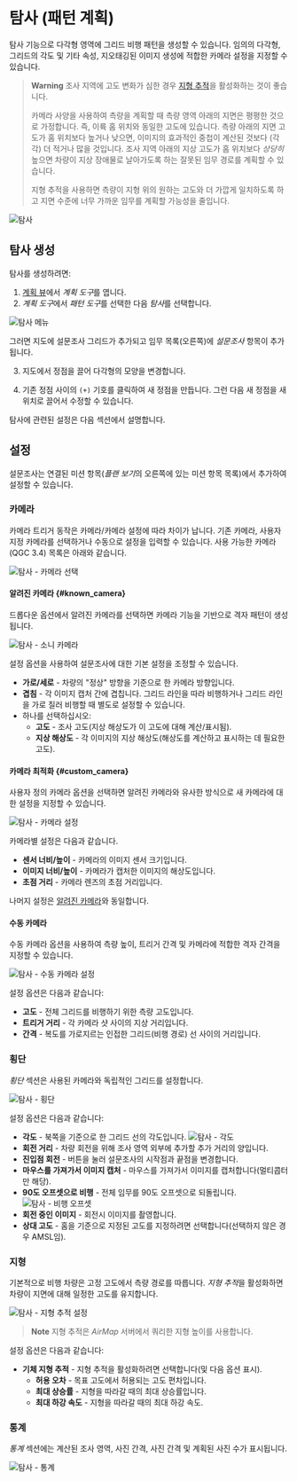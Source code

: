# 탐사 (패턴 계획)

탐사 기능으로 다각형 영역에 그리드 비행 패턴을 생성할 수 있습니다. 임의의 다각형, 그리드의 각도 및 기타 속성, 지오태깅된 이미지 생성에 적합한 카메라 설정을 지정할 수 있습니다.

> **Warning** 조사 지역에 고도 변화가 심한 경우 [지형 추적](#terrain)을 활성화하는 것이 좋습니다.
> 
> 카메라 사양을 사용하여 측량을 계획할 때 측량 영역 아래의 지면은 평평한 것으로 가정합니다. 즉, 이륙 홈 위치와 동일한 고도에 있습니다. 측량 아래의 지면 고도가 홈 위치보다 높거나 낮으면, 이미지의 효과적인 중첩이 계산된 것보다 (각각) 더 적거나 많을 것입니다. 조사 지역 아래의 지상 고도가 홈 위치보다 *상당히* 높으면 차량이 지상 장애물로 날아가도록 하는 잘못된 임무 경로를 계획할 수 있습니다.
> 
> 지형 추적을 사용하면 측량이 지형 위의 원하는 고도와 더 가깝게 일치하도록 하고 지면 수준에 너무 가까운 임무를 계획할 가능성을 줄입니다.

![탐사](../../../assets/plan/survey/survey.jpg)

## 탐사 생성

탐사를 생성하려면:

1. [계획 뷰](../PlanView/PlanView.md)에서 *계획 도구*를 엽니다.
2. *계획 도구*에서 *패턴 도구*를 선택한 다음 *탐사*를 선택합니다.
  
  ![탐사 메뉴](../../../assets/plan/survey/survey_menu.jpg)
  
  그러면 지도에 설문조사 그리드가 추가되고 임무 목록(오른쪽)에 *설문조사* 항목이 추가됩니다.

3. 지도에서 정점을 끌어 다각형의 모양을 변경합니다.

4. 기존 정점 사이의 `(+)` 기호를 클릭하여 새 정점을 만듭니다. 그런 다음 새 정점을 새 위치로 끌어서 수정할 수 있습니다.

탐사에 관련된 설정은 다음 섹션에서 설명합니다.

## 설정

설문조사는 연결된 미션 항목(*플랜 보기*의 오른쪽에 있는 미션 항목 목록)에서 추가하여 설정할 수 있습니다.

### 카메라

카메라 트리거 동작은 카메라/카메라 설정에 따라 차이가 납니다. 기존 카메라, 사용자 지정 카메라를 선택하거나 수동으로 설정을 입력할 수 있습니다. 사용 가능한 카메라(QGC 3.4) 목록은 아래와 같습니다.

![탐사 - 카메라 선택](../../../assets/plan/survey/survey_camera_select.jpg)

#### 알려진 카메라 {#known_camera}

드롭다운 옵션에서 알려진 카메라를 선택하면 카메라 기능을 기반으로 격자 패턴이 생성됩니다.

![탐사 - 소니 카메라](../../../assets/plan/survey/survey_camera_sony.jpg)

설정 옵션을 사용하여 설문조사에 대한 기본 설정을 조정할 수 있습니다.

- **가로/세로** - 차량의 "정상" 방향을 기준으로 한 카메라 방향입니다.
- **겹침** - 각 이미지 캡처 간에 겹칩니다. 그리드 라인을 따라 비행하거나 그리드 라인을 가로 질러 비행할 때 별도로 설정할 수 있습니다.
- 하나를 선택하십시오: 
  - **고도** - 조사 고도(지상 해상도가 이 고도에 대해 계산/표시됨).
  - **지상 해상도** - 각 이미지의 지상 해상도(해상도를 계산하고 표시하는 데 필요한 고도).

#### 카메라 최적화 {#custom_camera}

사용자 정의 카메라 옵션을 선택하면 알려진 카메라와 유사한 방식으로 새 카메라에 대한 설정을 지정할 수 있습니다.

![탐사 - 카메라 설정](../../../assets/plan/survey/survey_camera_custom.jpg)

카메라별 설정은 다음과 같습니다.

- **센서 너비/높이** - 카메라의 이미지 센서 크기입니다.
- **이미지 너비/높이** - 카메라가 캡처한 이미지의 해상도입니다.
- **초점 거리** - 카메라 렌즈의 초점 거리입니다.

나머지 설정은 [알려진 카메라](#known_camera)와 동일합니다.

#### 수동 카메라

수동 카메라 옵션을 사용하여 측량 높이, 트리거 간격 및 카메라에 적합한 격자 간격을 지정할 수 있습니다.

![탐사 - 수동 카메라 설정](../../../assets/plan/survey/survey_camera_manual.jpg)

설정 옵션은 다음과 같습니다:

- **고도** - 전체 그리드를 비행하기 위한 측량 고도입니다.
- **트리거 거리** - 각 카메라 샷 사이의 지상 거리입니다.
- **간격** - 복도를 가로지르는 인접한 그리드(비행 경로) 선 사이의 거리입니다.

### 횡단

*횡단* 섹션은 사용된 카메라와 독립적인 그리드를 설정합니다.

![탐사 - 횡단](../../../assets/plan/survey/survey_transects.jpg)

설정 옵션은 다음과 같습니다:

- **각도** - 북쪽을 기준으로 한 그리드 선의 각도입니다. ![탐사 - 각도](../../../assets/plan/survey/survey_transects_angle.jpg)
- **회전 거리** - 차량 회전을 위해 조사 영역 외부에 추가할 추가 거리의 양입니다.
- **진입점 회전** - 버튼을 눌러 설문조사의 시작점과 끝점을 변경합니다.
- **마우스를 가져가서 이미지 캡처** - 마우스를 가져가서 이미지를 캡처합니다(멀티콥터만 해당).
- **90도 오프셋으로 비행** - 전체 임무를 90도 오프셋으로 되돌립니다. ![탐사 - 비행 오프셋](../../../assets/plan/survey/survey_transects_offset.jpg)
- **회전 중인 이미지** - 회전시 이미지를 촬영합니다.
- **상대 고도** - 홈을 기준으로 지정된 고도를 지정하려면 선택합니다(선택하지 않은 경우 AMSL임).

### 지형

기본적으로 비행 차량은 고정 고도에서 측량 경로를 따릅니다. *지형 추적*을 활성화하면 차량이 지면에 대해 일정한 고도를 유지합니다.

![탐사 - 지형 추적 설정](../../../assets/plan/survey/survey_terrain.jpg)

> **Note** 지형 추적은 *AirMap* 서버에서 쿼리한 지형 높이를 사용합니다.

설정 옵션은 다음과 같습니다:

- **기체 지형 추적** - 지형 추적을 활성화하려면 선택합니다(및 다음 옵션 표시). 
  - **허용 오차** - 목표 고도에서 허용되는 고도 편차입니다.
  - **최대 상승률** - 지형을 따라갈 때의 최대 상승률입니다.
  - **최대 하강 속도** - 지형을 따라갈 때의 최대 하강 속도.

### 통계

*통계* 섹션에는 계산된 조사 영역, 사진 간격, 사진 간격 및 계획된 사진 수가 표시됩니다.

![탐사 - 통계](../../../assets/plan/survey/survey_statistics.jpg)